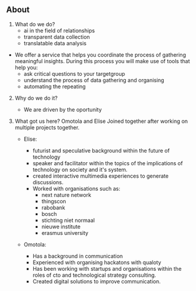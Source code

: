 ## About
1. What do we do?
	- ai in the field of relationships
    - transparent data collection
    - translatable data analysis
    
- We offer a service that helps you coordinate the process of gathering meaningful insights.
During this process you will make use of tools that help you:
	- ask critical questions to your targetgroup
    - understand the process of data gathering and organising
    - automating the repeating 
    
2. Why do we do it?
	- We are driven by the oportunity
    
3. What got us here?
Omotola and Elise Joined together after working on multiple projects together.

	- Elise: 
    	- futurist and speculative background within the future of technology
        - speaker and facilitator within the topics of the implications of technology on society and it's system.
        - created interactive multimedia experiences to generate discussions.
        - Worked with organisations such as:
        	- next nature network
            - thingscon
            - rabobank
            - bosch
            - stichting niet normaal
            - nieuwe institute
            - erasmus university
            
    - Omotola: 
    	- Has a background in communication
        - Experienced with organising hackatons with qualoty
        - Has been working with startups and organisations within the roles of cto and technological strategy consulting.
        - Created digital solutions to improve communication.
